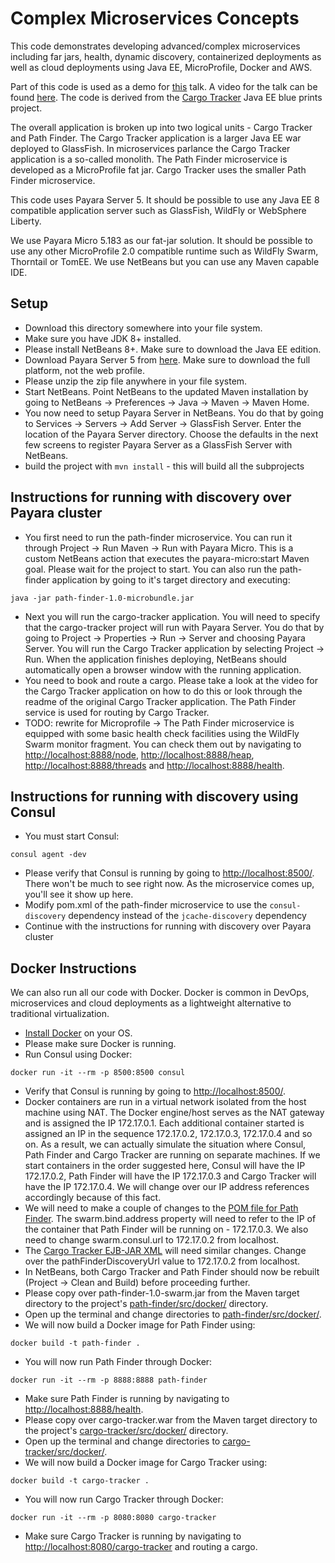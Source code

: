 Complex Microservices Concepts
==============================
This code demonstrates developing advanced/complex microservices including 
far jars, health, dynamic discovery, containerized deployments as well as cloud 
deployments using Java EE, MicroProfile, Docker and AWS.

Part of this code is used as a demo for 
[this](https://speakerdeck.com/reza_rahman/down-to-earth-microservices-with-java-ee) talk. A
video for the talk can be found [here](https://www.youtube.com/watch?v=bS6zKgMb8So).
The code is derived from the [Cargo Tracker](https://cargotracker.java.net/)
Java EE blue prints project. 

The overall application is broken up into two logical units - Cargo Tracker and 
Path Finder. The Cargo Tracker application is a larger Java EE war deployed to
GlassFish. In microservices parlance the Cargo Tracker application is a so-called 
monolith. The Path Finder microservice is developed as a MicroProfile fat jar.
Cargo Tracker uses the smaller Path Finder microservice.

This code uses Payara Server 5. It should be possible to use any Java EE 8
compatible application server such as GlassFish, WildFly or WebSphere Liberty.

We use Payara Micro 5.183 as our fat-jar solution. It should be possible to use any 
other MicroProfile 2.0 compatible runtime such as WildFly Swarm, Thorntail or TomEE.
We use NetBeans but you can use any Maven capable IDE.

Setup
-----
* Download this directory somewhere into your file system.
* Make sure you have JDK 8+ installed.
* Please install NetBeans 8+. Make sure to download the Java EE edition.
* Download Payara Server 5 from [here](https://www.payara.fish). Make sure to download the 
full platform, not the web profile.
* Please unzip the zip file anywhere in your file system.
* Start NetBeans. Point NetBeans to the updated Maven installation by going to
NetBeans -> Preferences -> Java -> Maven -> Maven Home. 
* You now need to setup Payara Server in NetBeans. You do that by going to 
Services -> Servers -> Add Server -> GlassFish Server. Enter the location of 
the Payara Server directory. Choose the defaults in the next few screens to register 
Payara Server as a GlassFish Server with NetBeans.
* build the project with `mvn install` - this will build all the subprojects

Instructions for running with discovery over Payara cluster
------------

* You first need to run the path-finder microservice. You can run it through 
Project -> Run Maven -> Run with Payara Micro. This is a custom NetBeans action
that executes the payara-micro:start Maven goal. Please wait for the project to 
start. You can also run the path-finder application by going to it's target 
directory and executing:
```
java -jar path-finder-1.0-microbundle.jar
```
* Next you will run the cargo-tracker application. You will need to specify that 
the cargo-tracker project will run with Payara Server. You do that by going to 
Project -> Properties -> Run -> Server and choosing Payara Server. You will run the 
Cargo Tracker application by selecting Project -> Run. When the application 
finishes deploying, NetBeans should automatically open a browser window with the 
running application.
* You need to book and route a cargo. Please take a look at the video for the 
Cargo Tracker application on how to do this or look through the readme of the 
original Cargo Tracker application. The Path Finder service is used for
routing by Cargo Tracker.
* TODO: rewrite for Microprofile -> The Path Finder microservice is equipped with some basic health check 
facilities using the WildFly Swarm monitor fragment. You can check them out by
navigating to <http://localhost:8888/node>, <http://localhost:8888/heap>, 
<http://localhost:8888/threads> and <http://localhost:8888/health>.


Instructions for running with discovery using Consul
------------

* You must start Consul:
```
consul agent -dev
```
* Please verify that Consul is running by going to <http://localhost:8500/>. 
There won't be much to see right now. As the microservice comes up, you'll see
it show up here. 
* Modify pom.xml of the path-finder microservice to use the `consul-discovery` dependency instead of the `jcache-discovery` dependency
* Continue with the instructions for running with discovery over Payara cluster

Docker Instructions
-------------------
We can also run all our code with Docker. Docker is common in DevOps, 
microservices and cloud deployments as a lightweight alternative to traditional 
virtualization.

* [Install Docker](https://docs.docker.com/engine/installation/) on your OS.
* Please make sure Docker is running.
* Run Consul using Docker: 
```
docker run -it --rm -p 8500:8500 consul
```
* Verify that Consul is running by going to <http://localhost:8500/>.
* Docker containers are run in a virtual network isolated from the host machine
using NAT. The Docker engine/host serves as the NAT gateway and is assigned the IP
172.17.0.1. Each additional container started is assigned an IP in the sequence
172.17.0.2, 172.17.0.3, 172.17.0.4 and so on. As a result, we can actually 
simulate the situation where Consul, Path Finder and Cargo Tracker are running 
on separate machines. If we start containers in the order suggested here, 
Consul will have the IP 172.17.0.2, Path Finder will have the IP 172.17.0.3 and
Cargo Tracker will have the IP 172.17.0.4. We will change over our IP address 
references accordingly because of this fact.
* We will need to make a couple of changes to the 
[POM file for Path Finder](path-finder/pom.xml). The swarm.bind.address property
will need to refer to the IP of the container that Path Finder will be running 
on - 172.17.0.3. We also need to change swarm.consul.url to 172.17.0.2 from 
localhost.
* The [Cargo Tracker EJB-JAR XML](cargo-tracker/src/main/webapp/WEB-INF/ejb-jar.xml) 
will need similar changes. Change over the pathFinderDiscoveryUrl value to
172.17.0.2 from localhost.
* In NetBeans, both Cargo Tracker and Path Finder should now be rebuilt 
(Project -> Clean and Build) before proceeding further.
* Please copy over path-finder-1.0-swarm.jar from the Maven target directory to
the project's [path-finder/src/docker/](path-finder/src/docker/) directory.
* Open up the terminal and change directories to [path-finder/src/docker/](path-finder/src/docker/).
* We will now build a Docker image for Path Finder using:
```
docker build -t path-finder .
```
* You will now run Path Finder through Docker:
```
docker run -it --rm -p 8888:8888 path-finder
```
* Make sure Path Finder is running by navigating to <http://localhost:8888/health>.
* Please copy over cargo-tracker.war from the Maven target directory to
the project's [cargo-tracker/src/docker/](cargo-tracker/src/docker/) directory.
* Open up the terminal and change directories to [cargo-tracker/src/docker/](cargo-tracker/src/docker/).
* We will now build a Docker image for Cargo Tracker using:
```
docker build -t cargo-tracker .
```
* You will now run Cargo Tracker through Docker:
```
docker run -it --rm -p 8080:8080 cargo-tracker
```
* Make sure Cargo Tracker is running by navigating to 
<http://localhost:8080/cargo-tracker> and routing a cargo.
